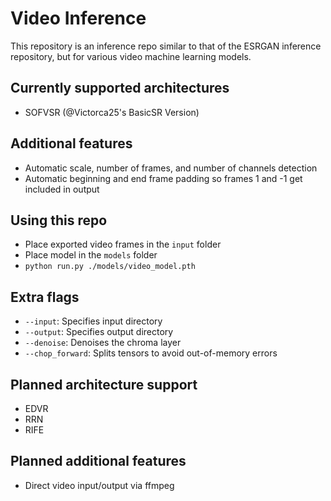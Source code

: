 # Video Inference

This repository is an inference repo similar to that of the ESRGAN inference repository, but for various video machine learning models.

## Currently supported architectures

- SOFVSR (@Victorca25's BasicSR Version)

## Additional features

- Automatic scale, number of frames, and number of channels detection
- Automatic beginning and end frame padding so frames 1 and -1 get included in output

## Using this repo

- Place exported video frames in the `input` folder
- Place model in the `models` folder
- `python run.py ./models/video_model.pth`

## Extra flags

- `--input`: Specifies input directory
- `--output`: Specifies output directory
- `--denoise`: Denoises the chroma layer
- `--chop_forward`: Splits tensors to avoid out-of-memory errors

## Planned architecture support

- EDVR
- RRN
- RIFE

## Planned additional features

- Direct video input/output via ffmpeg
